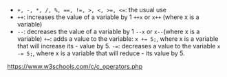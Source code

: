 - `+, -, *, /, %, ==, !=, >, <, >=, <=`: the usual use
- `++`: increases the value of a variable by 1 `++x` or `x++` (where x is a variable)
- `--`: decreases the value of a variable by 1 `--x` or `x--`(where x is a variable)
`+=`: adds a value to the variable: `x += 5;`, where x is a variable that will increase its - value by 5.
`-=`: decreases a value to the variable `x -= 5;`, where x is a variable that will reduce - its value by 5.


https://www.w3schools.com/c/c_operators.php
